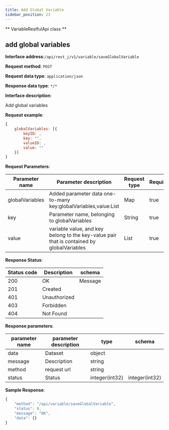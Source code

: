 ```yaml
---
title: Add Global Variable
sidebar_position: 23
---
```

** VariableRestfulApi class **


## add global variables


**Interface address**:`/api/rest_j/v1/variable/saveGlobalVariable`


**Request method**: `POST`


**Request data type**: `application/json`


**Response data type**: `*/*`


**Interface description**:<p>Add global variables</p>

**Request example**:
````javascript
{
    globalVariables: [{
        keyID: ,
        key: "",
        valueID: ,
        value: ""
    }]
}
````

**Request Parameters**:


| Parameter name | Parameter description | Request type | Required | Data type | schema |
| -------- | -------- | ----- | -------- | -------- | ------ |
|globalVariables|Added parameter data one-to-many key:globalVariables,value:List|Map|true|Map|
|key|Parameter name, belonging to globalVariables|String|true|String|
|value| variable value, and key belong to the key-value pair that is contained by globalVariables |List|true|List|


**Response Status**:


| Status code | Description | schema |
| -------- | -------- | ----- |
|200|OK|Message|
|201|Created|
|401|Unauthorized|
|403|Forbidden|
|404|Not Found|


**Response parameters**:


| parameter name | parameter description | type | schema |
| -------- | -------- | ----- |----- |
|data|Dataset|object|
|message|Description|string|
|method|request url|string|
|status|Status|integer(int32)|integer(int32)|


**Sample Response**:
````javascript
{
    "method": "/api/variable/saveGlobalVariable",
    "status": 0,
    "message": "OK",
    "data": {}
}
````